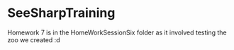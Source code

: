 # SeeSharpTraining

Homework 7 is in the HomeWorkSessionSix folder as it involved testing the zoo we created :d
